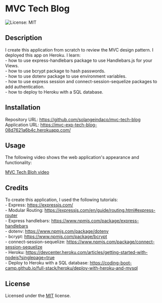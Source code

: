 # MVC Tech Blog

![License: MIT ](https://img.shields.io/badge/License-MIT-yellow.svg)

## Description

I create this application from scratch to review the MVC design pattern. I deployed this app on Heroku.
I learn:  
    - how to use express-handlebars package to use Handlebars.js for your Views.      
    - how to use bcrypt package to hash passwords.    
    - how to use dotenv package to use environment variables.    
    - how to use express session and connect-session-sequelize packages to add authentication.          
    - how to deploy to Heroku with a SQL database.                             

## Installation

Repository URL: https://github.com/solangeindaco/mvc-tech-blog      
Application URL: https://mvc-exp-tech-blog-08d7621a6b4c.herokuapp.com/

## Usage

The following video shows the web application's appearance and functionality:

[MVC Tech Bloh video](https://drive.google.com/file/d/1DHZi52j289_CmxeIdmuPE9r78oLjQITe/view)      

## Credits

To create this application, I used the following tutorials:  
    - Express: https://expressjs.com/       
    - Modular Routing: https://expressjs.com/en/guide/routing.html#express-router        
    - Express handlebars: https://www.npmjs.com/package/express-handlebars   
    - dotenv: https://www.npmjs.com/package/dotenv  
    - bcrypt: https://www.npmjs.com/package/bcrypt  
    - connect-session-sequelize: https://www.npmjs.com/package/connect-session-sequelize        
    - Heroku: https://devcenter.heroku.com/articles/getting-started-with-nodejs?singlepage=true      
    - Deploy to Heroku with a SQL database: https://coding-boot-camp.github.io/full-stack/heroku/deploy-with-heroku-and-mysql                                                          

## License

Licensed under the [MIT](LICENSE) license.

